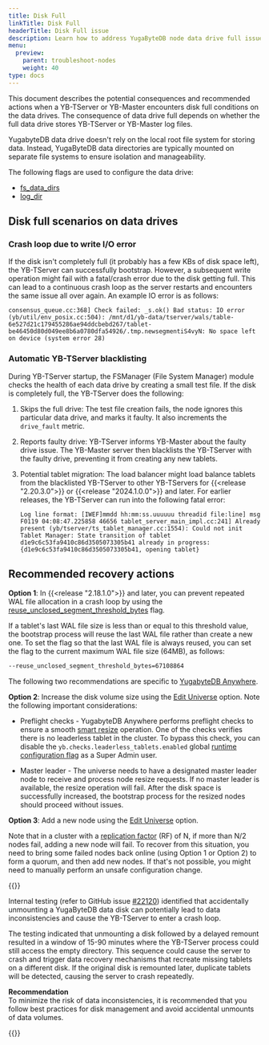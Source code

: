 ```yaml
---
title: Disk Full
linkTitle: Disk Full
headerTitle: Disk Full issue
description: Learn how to address YugaByteDB node data drive full issues
menu:
  preview:
    parent: troubleshoot-nodes
    weight: 40
type: docs
---
```


This document describes the potential consequences and recommended actions when a YB-TServer or YB-Master encounters disk full conditions on the data drives. The consequence of data drive full depends on whether the full data drive stores YB-TServer or YB-Master log files.

YugabyteDB data drive doesn't rely on the local root file system for storing data. Instead, YugaByteDB data directories are typically mounted on separate file systems to ensure isolation and manageability.

The following flags are used to configure the data drive:

- [fs_data_dirs](../../../reference/configuration/yb-tserver/#fs-data-dirs)
- [log_dir](../../../reference/configuration/yb-tserver/#log-dir)

## Disk full scenarios on data drives

### Crash loop due to write I/O error

If the disk isn't completely full (it probably has a few KBs of disk space left), the YB-TServer can successfully bootstrap. However, a subsequent write operation might fail with a fatal/crash error due to the disk getting full. This can lead to a continuous crash loop as the server restarts and encounters the same issue all over again.
An example IO error is as follows:

```output
consensus_queue.cc:368] Check failed: _s.ok() Bad status: IO error (yb/util/env_posix.cc:504): /mnt/d1/yb-data/tserver/wals/table-6e527d21c179455286ae94ddcbebd267/tablet-be46450d80d049ee8b6a0780dfa54926/.tmp.newsegmentiS4vyN: No space left on device (system error 28)
```

### Automatic YB-TServer blacklisting

During YB-TServer startup, the FSManager (File System Manager) module checks the health of each data drive by creating a small test file. If the disk is completely full, the YB-TServer does the following:

1. Skips the full drive: The test file creation fails, the node ignores this particular data drive, and marks it faulty. It also increments the `drive_fault` metric.

1. Reports faulty drive: YB-TServer informs YB-Master about the faulty drive issue. The YB-Master server then blacklists the YB-TServer with the faulty drive, preventing it from creating any new tablets.

1. Potential tablet migration: The load balancer might load balance tablets from the blacklisted YB-TServer to other YB-TServers for {{<release "2.20.3.0">}} or {{<release "2024.1.0.0">}} and later. For earlier releases, the YB-TServer can run into the following fatal error:

    ```output
    Log line format: [IWEF]mmdd hh:mm:ss.uuuuuu threadid file:line] msg
    F0119 04:08:47.225858 46656 tablet_server_main_impl.cc:241] Already present (yb/tserver/ts_tablet_manager.cc:1554): Could not init Tablet Manager: State transition of tablet d1e9c6c53fa9410c86d3505073305b41 already in progress:     {d1e9c6c53fa9410c86d3505073305b41, opening tablet}
    ```

## Recommended recovery actions

**Option 1**: In {{<release "2.18.1.0">}} and later, you can prevent repeated WAL file allocation in a crash loop by using the [reuse_unclosed_segment_threshold_bytes](../../../reference/configuration/yb-tserver/#reuse-unclosed-segment-threshold-bytes) flag.

If a tablet's last WAL file size is less than or equal to this threshold value, the bootstrap process will reuse the last WAL file rather than create a new one. To set the flag so that the last WAL file is always reused, you can set the flag to the current maximum WAL file size (64MB), as follows:

```sh
--reuse_unclosed_segment_threshold_bytes=67108864
```

The following two recommendations are specific to [YugabyteDB Anywhere](../../../yugabyte-platform/).

**Option 2**: Increase the disk volume size using the [Edit Universe](../../../yugabyte-platform/manage-deployments/edit-universe/#edit-a-universe) option. Note the following important considerations:

- Preflight checks - YugabyteDB Anywhere performs preflight checks to ensure a smooth [smart resize](../../../yugabyte-platform/manage-deployments/edit-universe/#smart-resize) operation. One of the checks verifies there is no leaderless tablet in the cluster. To bypass this check, you can disable the `yb.checks.leaderless_tablets.enabled` global [runtime configuration flag](../../../yugabyte-platform/administer-yugabyte-platform/manage-runtime-config/) as a Super Admin user.

- Master leader - The universe needs to have a designated master leader node to receive and process node resize requests. If no master leader is available, the resize operation will fail. After the disk space is successfully increased, the bootstrap process for the resized nodes should proceed without issues.

**Option 3**: Add a new node using the [Edit Universe](../../../yugabyte-platform/manage-deployments/edit-universe/#edit-a-universe) option.

Note that in a cluster with a [replication factor](../../../architecture/docdb-replication/replication/#replication-factor) (RF) of N, if more than N/2 nodes fail, adding a new node will fail. To recover from this situation, you need to bring some failed nodes back online (using Option 1 or Option 2) to form a quorum, and then add new nodes. If that's not possible, you might need to manually perform an unsafe configuration change.

{{<warning title="Important: Accidental Disk Unmount">}}

Internal testing (refer to GitHub issue [#22120](https://github.com/yugabyte/yugabyte-db/issues/22120)) identified that accidentally unmounting a YugaByteDB data disk can potentially lead to data inconsistencies and cause the YB-TServer to enter a crash loop.

The testing indicated that unmounting a disk followed by a delayed remount resulted in a window of 15-90 minutes where the YB-TServer process could still access the empty directory. This sequence could cause the server to crash and trigger data recovery mechanisms that recreate missing tablets on a different disk. If the original disk is remounted later, duplicate tablets will be detected, causing the server to crash repeatedly.

**Recommendation**<br>
To minimize the risk of data inconsistencies, it is recommended that you follow best practices for disk management and avoid accidental unmounts of data volumes.

{{</warning>}}
